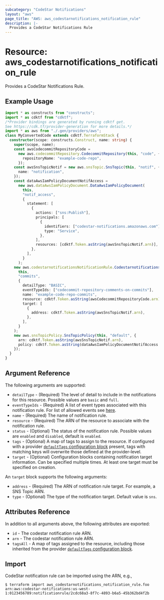 ```yaml
---
subcategory: "CodeStar Notifications"
layout: "aws"
page_title: "AWS: aws_codestarnotifications_notification_rule"
description: |-
  Provides a CodeStar Notifications Rule
---
```


# Resource: aws_codestarnotifications_notification_rule

Provides a CodeStar Notifications Rule.

## Example Usage

```typescript
import * as constructs from "constructs";
import * as cdktf from "cdktf";
/*Provider bindings are generated by running cdktf get.
See https://cdk.tf/provider-generation for more details.*/
import * as aws from "./.gen/providers/aws";
class MyConvertedCode extends cdktf.TerraformStack {
  constructor(scope: constructs.Construct, name: string) {
    super(scope, name);
    const awsCodecommitRepositoryCode =
      new aws.codecommitRepository.CodecommitRepository(this, "code", {
        repositoryName: "example-code-repo",
      });
    const awsSnsTopicNotif = new aws.snsTopic.SnsTopic(this, "notif", {
      name: "notification",
    });
    const dataAwsIamPolicyDocumentNotifAccess =
      new aws.dataAwsIamPolicyDocument.DataAwsIamPolicyDocument(
        this,
        "notif_access",
        {
          statement: [
            {
              actions: ["sns:Publish"],
              principals: [
                {
                  identifiers: ["codestar-notifications.amazonaws.com"],
                  type: "Service",
                },
              ],
              resources: [cdktf.Token.asString(awsSnsTopicNotif.arn)],
            },
          ],
        }
      );
    new aws.codestarnotificationsNotificationRule.CodestarnotificationsNotificationRule(
      this,
      "commits",
      {
        detailType: "BASIC",
        eventTypeIds: ["codecommit-repository-comments-on-commits"],
        name: "example-code-repo-commits",
        resource: cdktf.Token.asString(awsCodecommitRepositoryCode.arn),
        target: [
          {
            address: cdktf.Token.asString(awsSnsTopicNotif.arn),
          },
        ],
      }
    );
    new aws.snsTopicPolicy.SnsTopicPolicy(this, "default", {
      arn: cdktf.Token.asString(awsSnsTopicNotif.arn),
      policy: cdktf.Token.asString(dataAwsIamPolicyDocumentNotifAccess.json),
    });
  }
}

```

## Argument Reference

The following arguments are supported:

* `detailType` - (Required) The level of detail to include in the notifications for this resource. Possible values are `basic` and `full`.
* `eventTypeIds` - (Required) A list of event types associated with this notification rule.
  For list of allowed events see [here](https://docs.aws.amazon.com/codestar-notifications/latest/userguide/concepts.html#concepts-api).
* `name` - (Required) The name of notification rule.
* `resource` - (Required) The ARN of the resource to associate with the notification rule.
* `status` - (Optional) The status of the notification rule. Possible values are `enabled` and `disabled`, default is `enabled`.
* `tags` - (Optional) A map of tags to assign to the resource. If configured with a provider [`defaultTags` configuration block](https://registry.terraform.io/providers/hashicorp/aws/latest/docs#default_tags-configuration-block) present, tags with matching keys will overwrite those defined at the provider-level.
* `target` - (Optional) Configuration blocks containing notification target information. Can be specified multiple times. At least one target must be specified on creation.

An `target` block supports the following arguments:

* `address` - (Required) The ARN of notification rule target. For example, a SNS Topic ARN.
* `type` - (Optional) The type of the notification target. Default value is `sns`.

## Attributes Reference

In addition to all arguments above, the following attributes are exported:

* `id` - The codestar notification rule ARN.
* `arn` - The codestar notification rule ARN.
* `tagsAll` - A map of tags assigned to the resource, including those inherited from the provider [`defaultTags` configuration block](https://registry.terraform.io/providers/hashicorp/aws/latest/docs#default_tags-configuration-block).

## Import

CodeStar notification rule can be imported using the ARN, e.g.,

```
$ terraform import aws_codestarnotifications_notification_rule.foo arn:aws:codestar-notifications:us-west-1:0123456789:notificationrule/2cdc68a3-8f7c-4893-b6a5-45b362bd4f2b
```

<!-- cache-key: cdktf-0.17.0-pre.15 input-a1a61bb94ff8a342a1be9440ef65912b40bb9c974485e0c0d4992bcdba74fa5a -->